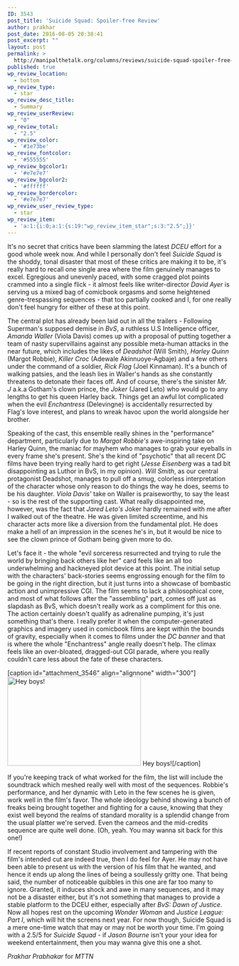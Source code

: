 ```yaml
---
ID: 3543
post_title: 'Suicide Squad: Spoiler-free Review'
author: prakhar
post_date: 2016-08-05 20:38:41
post_excerpt: ""
layout: post
permalink: >
  http://manipalthetalk.org/columns/reviews/suicide-squad-spoiler-free-review/
published: true
wp_review_location:
  - bottom
wp_review_type:
  - star
wp_review_desc_title:
  - Summary
wp_review_userReview:
  - "0"
wp_review_total:
  - "2.5"
wp_review_color:
  - '#1e73be'
wp_review_fontcolor:
  - '#555555'
wp_review_bgcolor1:
  - '#e7e7e7'
wp_review_bgcolor2:
  - '#ffffff'
wp_review_bordercolor:
  - '#e7e7e7'
wp_review_user_review_type:
  - star
wp_review_item:
  - 'a:1:{i:0;a:1:{s:19:"wp_review_item_star";s:3:"2.5";}}'
---
```

It's no secret that critics have been slamming the latest <em>DCEU</em> effort for a good whole week now. And while I personally don't feel <em>Suicide Squad</em> is the shoddy, tonal disaster that most of these critics are making it to be, it's really hard to recall one single area where the film genuinely manages to excel. Egregious and unevenly paced, with some cragged plot points crammed into a single flick - it almost feels like writer-director <em>David Ayer</em> is serving us a mixed bag of comicbook orgasms and some heightened genre-trespassing sequences - that too partially cooked and I, for one really don't feel hungry for either of these at this point.

The central plot has already been laid out in all the trailers - Following Superman's supposed demise in <em>BvS</em>, a ruthless U.S Intelligence officer, <em>Amanda Waller</em> (Viola Davis) comes up with a proposal of putting together a team of nasty supervillains against any possible meta-human attacks in the near future, which includes the likes of <em>Deadshot</em> (Will Smith), <em>Harley Quinn</em> (Margot Robbie), <em>Killer Croc</em> (Adewale Akinnuoye-Agbaje) and a few others under the command of a soldier, <em>Rick Flag</em> (Joel Kinnaman). It's a bunch of walking patsies, and the leash lies in Waller's hands as she constantly threatens to detonate their faces off. And of course, there's the sinister <em>Mr. J</em> a.k.a Gotham's clown prince, the <em>Joker</em> (Jared Leto) who would go to any lengths to get his queen Harley back. Things get an awful lot complicated when the evil <em>Enchantress</em> (Delevingne) is accidentally resurrected by Flag's love interest, and plans to wreak havoc upon the world alongside her brother.

Speaking of the cast, this ensemble really shines in the "performance" department, particularly due to <em>Margot Robbie's</em> awe-inspiring take on Harley Quinn, the maniac for mayhem who manages to grab your eyeballs in every frame she's present. She's the kind of "psychotic" that all recent DC films have been trying really hard to get right (<em>Jesse Eisenberg</em> was a tad bit disappointing as Luthor in BvS, in my opinion). <em>Will Smith</em>, as our central protagonist Deadshot, manages to pull off a smug, colorless interpretation of the character whose only reason to do things the way he does, seems to be his daughter. <em>Viola Davis'</em> take on Waller is praiseworthy, to say the least - so is the rest of the supporting cast. What really disappointed me, however, was the fact that <em>Jared Leto's</em> Joker hardly remained with me after I walked out of the theatre. He was given limited screentime, and his character acts more like a diversion from the fundamental plot. He does make a hell of an impression in the scenes he's in, but it would be nice to see the clown prince of Gotham being given more to do.

Let's face it - the whole "evil sorceress resurrected and trying to rule the world by bringing back others like her" card feels like an all too underwhelming and hackneyed plot device at this point. The initial setup with the characters' back-stories seems engrossing enough for the film to be going in the right direction, but it just turns into a showcase of bombastic action and unimpressive CGI. The film seems to lack a philosophical core, and most of what follows after the "assembling" part, comes off just as slapdash as BvS, which doesn't really work as a compliment for this one. The action certainly doesn't qualify as adrenaline pumping, it's just something that's there. I really prefer it when the computer-generated graphics and imagery used in comicbook films are kept within the bounds of gravity, especially when it comes to films under the <em>DC banner</em> and that is where the whole "Enchantress" angle really doesn't help. The climax feels like an over-bloated, dragged-out CGI parade, where you really couldn't care less about the fate of these characters.

[caption id="attachment_3546" align="alignnone" width="300"]<a href="http://manipalthetalk.net/wp-content/uploads/2016/08/3103474-4suicidesquad.jpg" xlink="href"><img class="size-medium wp-image-3546" src="http://manipalthetalk.net/wp-content/uploads/2016/08/3103474-4suicidesquad-300x200.jpg" alt="Hey boys!" width="300" height="200" /></a> Hey boys![/caption]

If you're keeping track of what worked for the film, the list will include the soundtrack which meshed really well with most of the sequences. Robbie's performance, and her dynamic with Leto in the few scenes he is given, work well in the film's favor. The whole ideology behind showing a bunch of freaks being brought together and fighting for a cause, knowing that they exist well beyond the realms of standard morality is a splendid change from the usual platter we're served. Even the cameos and the mid-credits sequence are quite well done. (Oh, yeah. You may wanna sit back for this one!)

If recent reports of constant Studio involvement and tampering with the film's intended cut are indeed true, then I do feel for Ayer. He may not have been able to present us with the version of his film that he wanted, and hence it ends up along the lines of being a soullessly gritty one. That being said, the number of noticeable quibbles in this one are far too many to ignore. Granted, it induces shock and awe in many sequences, and it may not be a disaster either, but it's not something that manages to provide a stable platform to the DCEU either, especially after <em>BvS: Dawn of Justice</em>. Now all hopes rest on the upcoming <em>Wonder Woman </em>and<em> Justice League: Part I</em>, which will hit the screens next year. For now though, Suicide Squad is a mere one-time watch that may or may not be worth your time. I'm going with a 2.5/5 for <em>Suicide Squad</em> - if <em>Jason Bourne</em> isn't your your idea for weekend entertainment, then you may wanna give this one a shot.

<em>Prakhar Prabhakar</em> for <em>MTTN</em>
